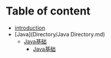 # Table of content

* [introduction](README.md)
* [Java](Directory/Java Directory.md)
    * [Java基础](Java/Java基础.md)
        * [Java基础](Java/Java线程间通信.md)






